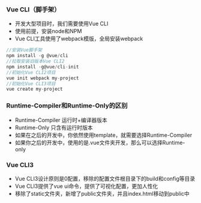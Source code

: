 ### Vue CLI（脚手架）

- 开发大型项目时，我们需要使用Vue CLI
- 使用前提，安装node和NPM
- Vue CLI工具使用了webpack模版，全局安装webpack

```js
//安装Vue脚手架
npm install -g @vue/cli
//拉取安装旧版本Vue CLI2
npm install -g@vue/cli-init
//初始化Vue CLI2项目
vue init webpack my-project
//初始化Vue CLI3项目
vue create my-project
```

### Runtime-Compiler和Runtime-Only的区别

- Runtime-Compiler 运行时+编译器版本
- Runtime-Only 只含有运行时版本
- 如果在之后的开发中，你依然使用template，就需要选择Runtime-Compiler
- 如果你之后的开发中，使用的是.vue文件夹开发，那么可以选择Runtime-only

### Vue CLI3

- Vue CLI3设计原则是0配置，移除的配置文件根目录下的build和config等目录
- Vue CLI3提供了vue ui命令，提供了可视化配置，更加人性化
- 移除了static文件夹，新增了public文件夹，并且index.html移动到public中

